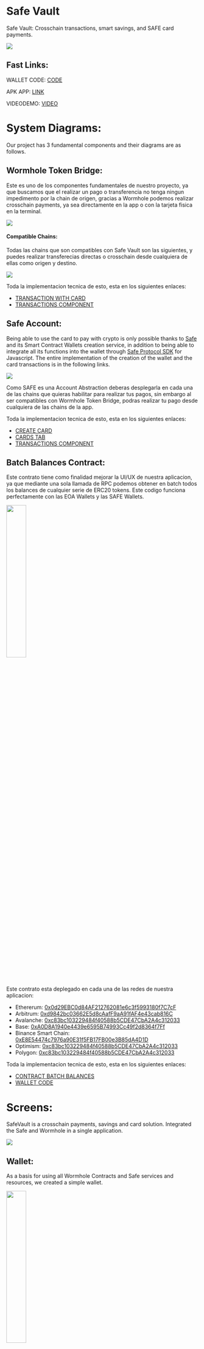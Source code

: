 # Safe Vault

Safe Vault: Crosschain transactions, smart savings, and SAFE card payments.

<img src="https://i.ibb.co/R9xcjM1/Logo.png">

## Fast Links:

WALLET CODE: [CODE](./Safe-Vault/)

APK APP: [LINK](./SafeVault%20APK/app-release.apk)

VIDEODEMO: [VIDEO](pending...)

# System Diagrams:

Our project has 3 fundamental components and their diagrams are as follows.

## Wormhole Token Bridge:

Este es uno de los componentes fundamentales de nuestro proyecto, ya que buscamos que el realizar un pago o transferencia no tenga ningun impedimento por la chain de origen, gracias a Wormhole podemos realizar crosschain payments, ya sea directamente en la app o con la tarjeta fisica en la terminal.

<img src="https://i.ibb.co/Z8fcWkS/wormhole-4-drawio.png">

#### Compatible Chains:

Todas las chains que son compatibles con Safe Vault son las siguientes, y puedes realizar transferecias directas o crosschain desde cualquiera de ellas como origen y destino.

<img src="https://i.ibb.co/9WfZ9fW/Chains.png">

Toda la implementacion tecnica de esto, esta en los siguientes enlaces:

- [TRANSACTION WITH CARD](./Cloud%20Functions/cardTransaction/index.js)
- [TRANSACTIONS COMPONENT](./SafeVault/src/utils/transactionsModal.js)

## Safe Account:

Being able to use the card to pay with crypto is only possible thanks to [Safe](https://safe.global/wallet) and its Smart Contract Wallets creation service, in addition to being able to integrate all its functions into the wallet through [Safe Protocol SDK](https://docs.safe.global/sdk/protocol-kit) for Javascript. The entire implementation of the creation of the wallet and the card transactions is in the following links.

<img src="https://i.ibb.co/dGS3t50/Safe-Diagram-drawio.png">

Como SAFE es una Account Abstraction deberas desplegarla en cada una de las chains que quieras habilitar para realizar tus pagos, sin embargo al ser compatibles con Wormhole Token Bridge, podras realizar tu pago desde cualquiera de las chains de la app.

Toda la implementacion tecnica de esto, esta en los siguientes enlaces:

- [CREATE CARD](./Cloud%20Functions/createCard/index.js)
- [CARDS TAB](./Safe-Vault/src/screens/main/tabs/tab3.js)
- [TRANSACTIONS COMPONENT](./SafeVault/src/utils/transactionsModal.js)

## Batch Balances Contract:

Este contrato tiene como finalidad mejorar la UI/UX de nuestra aplicacion, ya que mediante una sola llamada de RPC podemos obtener en batch todos los balances de cualquier serie de ERC20 tokens. Este codigo funciona perfectamente con las EOA Wallets y las SAFE Wallets.

<img src="https://i.ibb.co/Y3H4tqz/vlcsnap-2024-08-30-19h41m11s201.png" width="32%"> 

Este contrato esta deplegado en cada una de las redes de nuestra aplicacion:

- Ethererum: [0x0d29EBC0d84AF212762081e6c3f5993180f7C7cF](https://etherscan.io/address/0x0d29EBC0d84AF212762081e6c3f5993180f7C7cF#code)
- Arbitrum: [0xd9842bc03662E5d8cAafF9aA91fAF4e43cab816C](https://arbiscan.io/address/0xd9842bc03662E5d8cAafF9aA91fAF4e43cab816C#code)
- Avalanche: [0xc83bc103229484f40588b5CDE47CbA2A4c312033](https://snowtrace.io/address/0xc83bc103229484f40588b5CDE47CbA2A4c312033/contract/43114/code)
- Base: [0xA0D8A1940e4439e6595B74993Cc49f2d8364f7Ff](https://basescan.org/address/0xA0D8A1940e4439e6595B74993Cc49f2d8364f7Ff#code)
- Binance Smart Chain: [0xE8E54474c7976a90E31f5FB17FB00e3B85dA4D1D](https://bscscan.com/address/0xE8E54474c7976a90E31f5FB17FB00e3B85dA4D1D#code)
- Optimism: [0xc83bc103229484f40588b5CDE47CbA2A4c312033](https://optimistic.etherscan.io/address/0xc83bc103229484f40588b5CDE47CbA2A4c312033#code)
- Polygon: [0xc83bc103229484f40588b5CDE47CbA2A4c312033](https://polygonscan.com/address/0xc83bc103229484f40588b5CDE47CbA2A4c312033#code)

Toda la implementacion tecnica de esto, esta en los siguientes enlaces:

- [CONTRACT BATCH BALANCES](./Contracts/batchBalances.sol)
- [WALLET CODE](./Safe-Vault/src/screens/main/tabs/tab1.js)

# Screens:

SafeVault is a crosschain payments, savings and card solution. Integrated the Safe and Wormhole in a single application.

<img src="https://i.ibb.co/R9xcjM1/Logo.png">

## Wallet:

As a basis for using all Wormhole Contracts and Safe services and resources, we created a simple wallet.

<img src="https://i.ibb.co/Y3H4tqz/vlcsnap-2024-08-30-19h41m11s201.png" width="32%">

In turn, this tab integrates the contract of [Batch Balances](./Safe-Vault/src/contracts/batchTokenBalances.js), which allows us to obtain all the balances of all the ERC20 Tokens in all [Compatible Chains](#compatible-chains) from a single RPC Call this improve the RPC calls and UI for the users.

    async getBatchBalances() {
        ...
        const batchBalancesContracts = blockchains.map(
            (x, i) =>
            new ethers.Contract(
                x.batchBalancesAddress,
                abiBatchTokenBalances,
                this.provider[i],
            ),
        );
        ...
        const tokenBalances = await Promise.all(
            batchBalancesContracts.map(
            (x, i) =>
                x.batchBalanceOf(publicKey, tokensArrays[i]) ??
                ethers.BigNumber.from(0),
            ),
        );
        ...
        return balances;
    }

Toda la implementacion tecnica de esto, esta en los siguientes enlaces:

- [SCREEN CODE](./SafeVault/src/screens/main/tabs/tab1.js)

## Send:

With the send function, we can send native tokens or ERC20 tokens. Like any wallet, we will first see a review of the transaction we are going to make and finally we will execute it if everything is correct.

<img src="https://i.ibb.co/6Zc7Pf3/Screenshot-20240830-194453.png" width="32%"> <img src="https://i.ibb.co/GnT8v9c/Screenshot-20240830-194437.png" width="32%"> <img src="https://i.ibb.co/ZKpLsDh/Screenshot-20240830-194502.png" width="32%">

NOTA: es importante aclarar que las tranferencias crosschain se hacen a travez de [Wormhole Bridge](https://wormhole.com/), asi que pueden tener un pequeño costo adicional por las Gas Fees y aun mas si se utilizan [Automatic Relayers](https://docs.wormhole.com/wormhole/explore-wormhole/relayer) ya que las comisiones de la transaccion seran pagadas por el Sender.

All transactions are executed in the following component.

- [SCREEN CODE](./SafeVault/src/screens/sendWallet/sendWallet.js)
- [CODE TRANSACTIONS](./SafeVault/src/utils/transactionsModal.js)

## Receive:

With this screen, you can easily show your Wallet to receive funds, whether native tokens or ERC20.

<img src="https://i.ibb.co/0VF7ccT/Screenshot-20240830-194510.png" width="32%">

Toda la implementacion tecnica de esto, esta en los siguientes enlaces:

- [SCREEN CODE](./SafeVault/src/screens/depositWallet/depositWallet.js)

## Payment:

In this tab we intend to make it the same as using a traditional POS, this allows us to enter the amount to be charged in American dollars and to be able to make the payment with one of our virtual cards, You need to select the correct network where you want to receive the funds.

<img src="https://i.ibb.co/FmmNw5z/Screenshot-20240830-194515.png" width="32%"> <img src="https://i.ibb.co/P9kq898/Screenshot-20240830-195915.png" width="32%"> <img src="https://i.ibb.co/GVdMJs0/Screenshot-20240830-194522.png
" width="32%">

As you can see, since it is an Safe Account Card, we can review the amount of money it has in all the available tokens to be able to make the payment with any of them, whether it is a native token or ERC20. Incluso gracias a wormhole ni siquiera nos tenemos que preocupar por utilizar la mimsma chain del vendedor, todas la opciones que requieran womrhole se especificaran en la pantalla de seleccion de token.

<img src="https://i.ibb.co/RYWhHy8/Screenshot-20240830-195847.png" width="32%"> <img src="https://i.ibb.co/LS1RbbW/Screenshot-20240830-195905.png" width="32%"> <img src="https://i.ibb.co/cvJvjFX/Screenshot-20240830-195908.png" width="32%">

Finally, if our device has the option to print the purchase receipt, it can be printed immediately.

Toda la implementacion tecnica de esto, esta en los siguientes enlaces:

- [SCREEN CODE](./SafeVault/src/screens/paymentWallet/paymentWallet.js)
- [CARD PAYMENT CODE](./Cloud%20Functions/cardTransaction/index.js)

## Redeems:

Hay ocasiones en las que recibimos transacciones crosschain mediante wormhole y estas no pasan de forma automatica, para estas transacciones tendremos que realizar un Redeem manualemnte, asi que en esta tab podremos revisar todas las transacciones pendientes y redimirlas.

<img src="https://i.ibb.co/NYwvbNB/Screenshot-20240830-194528.png" width="32%">

El proceso para hacer el Reedem se realizar obteniendo el VAA de la transaccion mediante la API de Wormhole y firmando la transaccion en la red de destino.

NOTA: Esta es solo la version simplificada de la API Call que se realiza en la aplicacion, favor de revisar el codigo de esta tab para ver completamente como se realiza el redeem.

    fetch(
        `https://api.wormholescan.io/api/v1/operations?page=0&pageSize=50&sortOrder=DESC&address=${this.context.value.publicKey}`,
        requestOptions,
    )
    .then(response => response.json())
    .then(result => console.log(result))

Toda la implementacion tecnica de esto, esta en los siguientes enlaces:

- [SCREEN CODE](./Safe-Vault/src/screens/redeem/redeem.js)

## Savings:

In the savings section, we can create our savings account, this account is linked to our main wallet account, meaning that our wallet will be the owner of it.

<img src="https://i.ibb.co/S3w3b3f/vlcsnap-2024-08-15-23h05m12s788.png" width="32%"> <img src="https://i.ibb.co/dKZpYB0/vlcsnap-2024-08-15-23h05m01s157.png" width="32%"> <img src="https://i.ibb.co/55jLcds/vlcsnap-2024-08-15-23h05m04s545.png" width="32%">

Toda la implementacion tecnica de esto, esta en los siguientes enlaces:

- [SCREEN CODE](./SafeVault/src/screens/main/tabs/tab2.js)

### Savings Protocol:

- Balanced Protocol, this protocol performs a weighted rounding according to the amount to be paid in the transaction, so that the larger the transaction, the greater the savings, in order not to affect the user.

        export function balancedSavingToken(number, usd1, usd2) {
            const balance = number * usd1;
            let amount = 0;
            if (balance <= 1) {
                amount = 1;
            } else if (balance > 1 && balance <= 10) {
                amount = Math.ceil(balance);
            } else if (balance > 10 && balance <= 100) {
                const intBalance = parseInt(balance, 10);
                const value = parseInt(Math.round(intBalance).toString().slice(-2), 10);
                let unit = parseInt(Math.round(intBalance).toString().slice(-1), 10);
                let decimal = parseInt(Math.round(intBalance).toString().slice(-2, -1), 10);
                if (unit < 5) {
                unit = '5';
                decimal = decimal.toString();
                } else {
                unit = '0';
                decimal = (decimal + 1).toString();
                }
                amount = intBalance - value + parseInt(decimal + unit, 10);
            } else if (balance > 100) {
                const intBalance = parseInt(Math.floor(balance / 10), 10);
                amount = (intBalance + 1) * 10;
            }
            return new Decimal(amount).sub(new Decimal(balance)).div(usd2).toNumber();
        }

- Percentage protocol, unlike the previous protocol, this one aims to always save a percentage selected in the UI.

        export function percentageSaving(number, percentage) {
            return number * (percentage / 100);
        }

Toda la implementacion tecnica de esto, esta en los siguientes enlaces:

- [SAVINGS CODE](./SafeVault/src/utils/utils.js)

## Cards:

Finally, in the cards section, we can create a virtual card, which will help us make payments without the need for our wallet directly with a physical card in any POS terminal with SafeVault.

<img src="https://i.ibb.co/phQ2MJ3/Screenshot-20240830-194542.png" width="32%"> <img src="https://i.ibb.co/JrzywYD/Screenshot-20240830-194546.png" width="32%"> <img src="https://i.ibb.co/D4Y4ndJ/Screenshot-20240830-194556.png" width="32%">

With a multi-owner smart contract account, the user maintains full ownership and control of their assets, the only way to make payments from this card without the user wallet, is through the physical card. And all transactions are encrypted using SHA256.

    encryptCardData(cardData) {
        const encrypted = Crypto.publicEncrypt(
        {
            key: CloudPublicKeyEncryption,
        },
        Buffer.from(cardData, 'utf8'),
        );
        return encrypted.toString('base64');
    }

NOTA: Como SAFE es una Account Abstraction deberas desplegarla en cada una de las chains que quieras habilitar para realizar tus pagos, sin embargo al ser compatibles con Wormhole Token Bridge, podras realizar tu pago desde cualquiera de las chains de la app.

Toda la implementacion tecnica de esto, esta en los siguientes enlaces:

- [CARD TRANSACTION](./Cloud%20Function/cardTransaction/index.js)
- [SCREEN CODE](./SafeVault/src/utils/transactionsModal.js)

